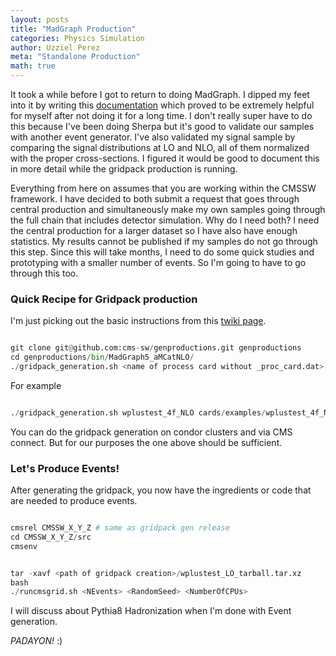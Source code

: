 ```yaml
---
layout: posts
title: "MadGraph Production"
categories: Physics Simulation
author: Uzziel Perez
meta: "Standalone Production"
math: true
---
```



It took a while before I got to return to doing MadGraph. I dipped my feet into it by writing this [documentation](https://uzzielperez.github.io/physics/simulation/2020/04/04/Getting-restarted-with-MadGraph.html) which proved to be extremely helpful for myself after not doing it for a long time. I don't really super have to do this because I've been doing Sherpa but it's good to validate our samples with another event generator. I've also validated my signal sample by comparing the signal distributions at LO and NLO, all of them normalized with the proper cross-sections. I figured it would be good to document this in more detail while the gridpack production is running.  

Everything from here on assumes that you are working within the CMSSW framework. I have decided to both submit a request that goes through central production and simultaneously make my own samples going through the full chain that includes detector simulation. Why do I need both? I need the central production for a larger dataset so I have also have enough statistics. My results cannot be published if my samples do not go through this step. Since this will take months, I need to do some quick studies and prototyping with a smaller number of events. So I'm going to have to go through this too. 

### Quick Recipe for Gridpack production

I'm just picking out the basic instructions from this [twiki page](https://twiki.cern.ch/twiki/bin/viewauth/CMS/QuickGuideMadGraph5aMCatNLO).

```python

git clone git@github.com:cms-sw/genproductions.git genproductions
cd genproductions/bin/MadGraph5_aMCatNLO/
./gridpack_generation.sh <name of process card without _proc_card.dat> <folder containing cards relative to current location>

```

For example 

```python 

./gridpack_generation.sh wplustest_4f_NLO cards/examples/wplustest_4f_NLO

```

You can do the gridpack generation on condor clusters and via CMS connect. But for our purposes the one above should be sufficient. 

### Let's Produce Events!

After generating the gridpack, you now have the ingredients or code that are needed to produce events. 

```python

cmsrel CMSSW_X_Y_Z # same as gridpack gen release 
cd CMSSW_X_Y_Z/src
cmsenv

```

```python

tar -xavf <path of gridpack creation>/wplustest_LO_tarball.tar.xz
bash 
./runcmsgrid.sh <NEvents> <RandomSeed> <NumberOfCPUs>

```

I will discuss about Pythia8 Hadronization when I'm done with Event generation.  

*PADAYON!* :) 

